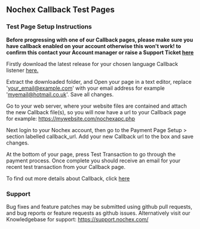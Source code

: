 ## Nochex Callback Test Pages

### Test Page Setup Instructions
<b>Before progressing with one of our Callback pages, please make sure you have callback enabled on your account otherwise this won't work! to confirm this contact your Account manager or raise a Support Ticket [here](https://support.nochex.com/integration.php)</b> 

Firstly download the latest release for your chosen language Callback listener <a href="https://github.com/NochexDevTeam/Callback/releases">here.</a>

Extract the downloaded folder, and Open your page in a text editor, replace 'your_email@example.com' with your email address for example 'myemail@hotmail.co.uk'. Save all changes.

Go to your web server, where your website files are contained and attach the new Callback file(s), so you will now have a url to your Callback page for example: https://mywebsite.com/nochexapc.php

Next login to your Nochex account, then go to the Payment Page Setup > section labelled callback_url. Add your new Callback url to the box and save changes.

At the bottom of your page, press Test Transaction to go through the payment process. Once complete you should receive an email for your recent test transaction from your Callback page.

To find out more details about Callback, click <a href="https://support.nochex.com/kb/faq.php?id=168">here</a>

### Support
Bug fixes and feature patches may be submitted using github pull requests, and bug reports or feature requests as github issues.
Alternatively visit our Knowledgebase for support: https://support.nochex.com/ 
